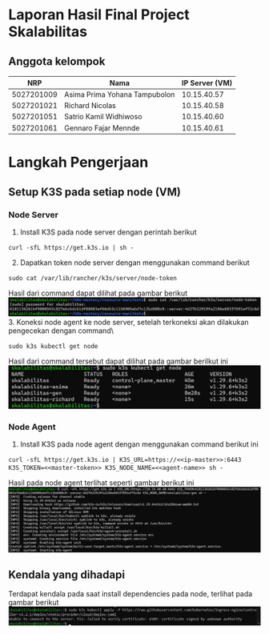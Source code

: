 # Laporan Hasil Final Project Skalabilitas
## Anggota kelompok
| NRP        | Nama                          | IP Server (VM) |
|------------|-------------------------------|----------------|
| 5027201009 | Asima Prima Yohana Tampubolon | 10.15.40.57    |
| 5027201021 | Richard Nicolas               | 10.15.40.58    |
| 5027201051 | Satrio Kamil Widhiwoso        | 10.15.40.60    |
| 5027201061 | Gennaro Fajar Mennde           | 10.15.40.61    |

# Langkah Pengerjaan
## Setup K3S pada setiap node (VM) 
### Node Server
1. Install K3S pada node server dengan perintah berikut
```
curl -sfL https://get.k3s.io | sh -
```
2. Dapatkan token node server dengan menggunakan command berikut
```
sudo cat /var/lib/rancher/k3s/server/node-token
```
Hasil dari command dapat dilihat pada gambar berikut
![get-token](images/get-token-master.jpg)
3. Koneksi node agent ke node server, setelah terkoneksi akan dilakukan pengecekan dengan command\
```
sudo k3s kubectl get node
```
Hasil dari command tersebut dapat dilihat pada gambar berilkut ini\
![kube-get-node](images/kube-get-node-master.jpg)
### Node Agent
1. Install K3S pada node agent dengan menggunakan command berikut ini
```
curl -sfL https://get.k3s.io | K3S_URL=https://<<ip-master>>:6443 K3S_TOKEN=<<master-token>> K3S_NODE_NAME=<<agent-name>> sh -
```
Hasil pada node agent terlihat seperti gambar berikut ini\
![connect-agent-to master](images/setup-node-agent.jpg)


## Kendala yang dihadapi
Terdapat kendala pada saat install dependencies pada node, terlihat pada gambar berikut\
![error-install](images/kendala-dependencies.jpg)